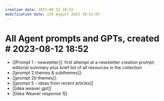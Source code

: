 ```yaml
---
creation date: 2023-08-12 18:52
modification date: 224 August 2023 18:52:03
---
```

# All Agent prompts and GPTs, created # 2023-08-12 18:52

* [[Prompt 1 - newsletter]]: first attempt at a newsletter creation prompt: editorial summary plus brief list of all resources in the collection
*  [[prompt 2 themes & subthemes]]: 
* [[prompt 2b themes]]: 
* [[prompt 5 - ideas from recent articles]]
* [[idea weaver gpt]]
* [[Idea Weaver response 1]]



